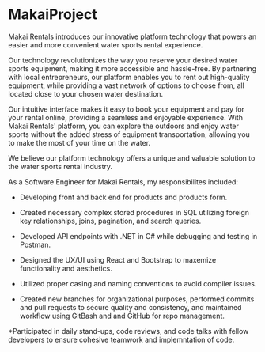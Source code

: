 # MakaiProject

Makai Rentals introduces our innovative platform technology that powers an easier and more convenient water sports rental experience.

Our technology revolutionizes the way you reserve your desired water sports equipment, making it more accessible and hassle-free. By partnering with local entrepreneurs, our platform enables you to rent out high-quality equipment, while providing a vast network of options to choose from, all located close to your chosen water destination.

Our intuitive interface makes it easy to book your equipment and pay for your rental online, providing a seamless and enjoyable experience. With Makai Rentals' platform, you can explore the outdoors and enjoy water sports without the added stress of equipment transportation, allowing you to make the most of your time on the water.

We believe our platform technology offers a unique and valuable solution to the water sports rental industry. 

As a Software Engineer for Makai Rentals, my responsibilites included: 

* Developing front and back end for products and products form.

* Created necessary complex stored procedures in SQL utilizing foreign key relationships, joins, pagination, and search queries.

* Developed API endpoints with .NET in C# while debugging and testing in Postman.

* Designed the UX/UI using React and Bootstrap to maxemize functionality and aesthetics.

* Utilized proper casing and naming conventions to avoid compiler issues.

* Created new branches for organizational purposes, performed commits and pull requests to secure quality and consistency, and maintained workflow using GitBash and 
and GitHub for repo management.

*Participated in daily stand-ups, code reviews, and code talks with fellow developers to ensure cohesive teamwork and implemntation of code.
